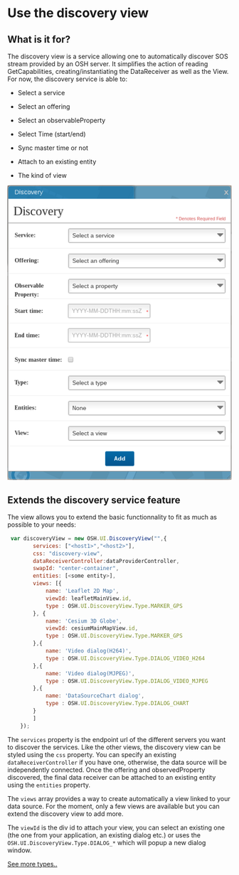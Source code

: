 Use the discovery view
===

## What is it for?

The discovery view is a service allowing one to automatically discover SOS stream provided by an OSH server.
It simplifies the action of reading GetCapabilities, creating/instantiating the DataReceiver as well as the View.
For now, the discovery service is able to:

 * Select a service
 
 * Select an offering
 
 * Select an observableProperty
 
 * Select Time (start/end)
 
 * Sync master time or not
 
 * Attach to an existing entity
 
 * The kind of view
 
![](../images/discoveryView.png)
 
## Extends the discovery service feature

The view allows you to extend the basic functionnality to fit as much as possible to your needs:

```javascript
 var discoveryView = new OSH.UI.DiscoveryView("",{
        services: ["<host1>","<host2>"],
        css: "discovery-view",
        dataReceiverController:dataProviderController,
        swapId: "center-container",
        entities: [<some entity>],
        views: [{
            name: 'Leaflet 2D Map',
            viewId: leafletMainView.id,
            type : OSH.UI.DiscoveryView.Type.MARKER_GPS
        }, {
            name: 'Cesium 3D Globe',
            viewId: cesiumMainMapView.id,
            type : OSH.UI.DiscoveryView.Type.MARKER_GPS
        },{
            name: 'Video dialog(H264)',
            type : OSH.UI.DiscoveryView.Type.DIALOG_VIDEO_H264
        },{
            name: 'Video dialog(MJPEG)',
            type : OSH.UI.DiscoveryView.Type.DIALOG_VIDEO_MJPEG
        },{
            name: 'DataSourceChart dialog',
            type : OSH.UI.DiscoveryView.Type.DIALOG_CHART
        }
        ]
    });
```
The `services` property is the endpoint url of the different servers you want to discover the services.
Like the other views, the discovery view can be styled using the `css` property. You can specify 
an existing `dataReceiverController` if you have one, otherwise, the data source will be independently connected.
Once the offering and observedProperty discovered, the final data receiver can be attached to an existing entity using
the `entities` property.

The `views` array provides a way to create automatically a view linked to your data source. For the moment, only a few views are available
but you can extend the discovery view to add more.

The `viewId` is the div id to attach your view, you can select an existing one (the one from your application, an existing dialog etc.) 
or uses the `OSH.UI.DiscoveryView.Type.DIALOG_*` which will popup a new dialog window.

[See more types..](http://opensensorhub.github.io/osh-js/Toolkit/Documentation/OSH.UI.DiscoveryView.html#.Type)
